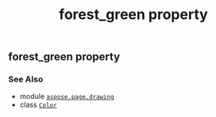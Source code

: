 ﻿---
title: forest_green property
second_title: Aspose.Page for Python via .NET API References
description: 
type: docs
weight: 570
url: /python-net/aspose.page.drawing/color/forest_green/
is_root: false
---

## forest_green property


### See Also
* module [`aspose.page.drawing`](../../)
* class [`Color`](/page/python-net/aspose.page.drawing/color)
